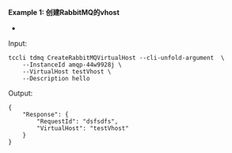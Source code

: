 **Example 1: 创建RabbitMQ的vhost**

-

Input: 

```
tccli tdmq CreateRabbitMQVirtualHost --cli-unfold-argument  \
    --InstanceId amqp-44w9928j \
    --VirtualHost testVhost \
    --Description hello
```

Output: 
```
{
    "Response": {
        "RequestId": "dsfsdfs",
        "VirtualHost": "testVhost"
    }
}
```

